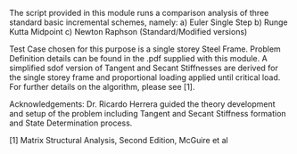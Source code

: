 The script provided in this module runs a comparison analysis of three standard basic incremental schemes, namely:
a) Euler Single Step
b) Runge Kutta Midpoint
c) Newton Raphson (Standard/Modified versions)

Test Case chosen for this purpose is a single storey Steel Frame. Problem Definition details can be found in the .pdf supplied with this module. A simplified sdof version of Tangent
and Secant Stiffnesses are derived for the single storey frame and proportional loading applied until critical load. For further details on the algorithm, please see [1].

Acknowledgements:
Dr. Ricardo Herrera guided the theory development and setup of the problem including Tangent and Secant Stiffness formation and State Determination process.

[1] Matrix Structural Analysis, Second Edition, McGuire et al 
